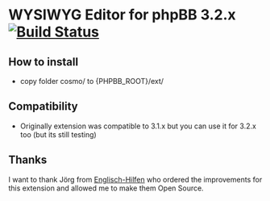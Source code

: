 # WYSIWYG Editor for phpBB 3.2.x [![Build Status](https://travis-ci.org/cYbercOsmOnauT/wysiwygsceditorphpbb.svg?branch=master)](https://travis-ci.org/cYbercOsmOnauT/wysiwygsceditorphpbb)

## How to install
* copy folder cosmo/ to {PHPBB_ROOT}/ext/

## Compatibility

* Originally extension was compatible to 3.1.x but you can use it for 3.2.x too (but its still testing)

## Thanks
I want to thank Jörg from [Englisch-Hilfen](http://www.englisch-hilfen.de) who ordered the improvements for this extension and allowed me to make them Open Source.
